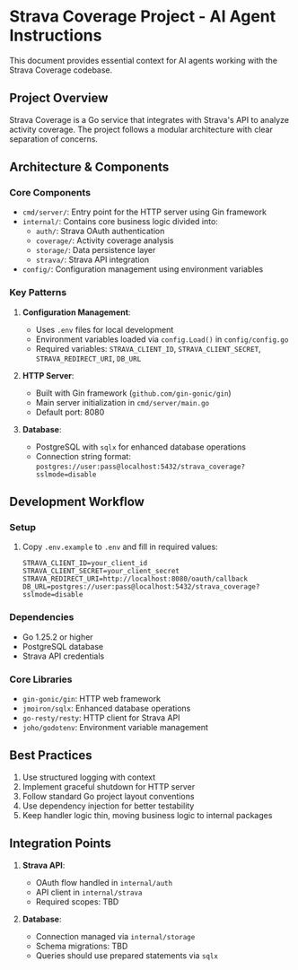 # Strava Coverage Project - AI Agent Instructions

This document provides essential context for AI agents working with the Strava Coverage codebase.

## Project Overview
Strava Coverage is a Go service that integrates with Strava's API to analyze activity coverage. The project follows a modular architecture with clear separation of concerns.

## Architecture & Components

### Core Components
- `cmd/server/`: Entry point for the HTTP server using Gin framework
- `internal/`: Contains core business logic divided into:
  - `auth/`: Strava OAuth authentication
  - `coverage/`: Activity coverage analysis
  - `storage/`: Data persistence layer
  - `strava/`: Strava API integration
- `config/`: Configuration management using environment variables

### Key Patterns
1. **Configuration Management**:
   - Uses `.env` files for local development
   - Environment variables loaded via `config.Load()` in `config/config.go`
   - Required variables: `STRAVA_CLIENT_ID`, `STRAVA_CLIENT_SECRET`, `STRAVA_REDIRECT_URI`, `DB_URL`

2. **HTTP Server**:
   - Built with Gin framework (`github.com/gin-gonic/gin`)
   - Main server initialization in `cmd/server/main.go`
   - Default port: 8080

3. **Database**:
   - PostgreSQL with `sqlx` for enhanced database operations
   - Connection string format: `postgres://user:pass@localhost:5432/strava_coverage?sslmode=disable`

## Development Workflow

### Setup
1. Copy `.env.example` to `.env` and fill in required values:
   ```env
   STRAVA_CLIENT_ID=your_client_id
   STRAVA_CLIENT_SECRET=your_client_secret
   STRAVA_REDIRECT_URI=http://localhost:8080/oauth/callback
   DB_URL=postgres://user:pass@localhost:5432/strava_coverage?sslmode=disable
   ```

### Dependencies
- Go 1.25.2 or higher
- PostgreSQL database
- Strava API credentials

### Core Libraries
- `gin-gonic/gin`: HTTP web framework
- `jmoiron/sqlx`: Enhanced database operations
- `go-resty/resty`: HTTP client for Strava API
- `joho/godotenv`: Environment variable management

## Best Practices
1. Use structured logging with context
2. Implement graceful shutdown for HTTP server
3. Follow standard Go project layout conventions
4. Use dependency injection for better testability
5. Keep handler logic thin, moving business logic to internal packages

## Integration Points
1. **Strava API**:
   - OAuth flow handled in `internal/auth`
   - API client in `internal/strava`
   - Required scopes: TBD

2. **Database**:
   - Connection managed via `internal/storage`
   - Schema migrations: TBD
   - Queries should use prepared statements via `sqlx`